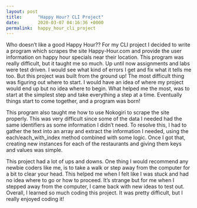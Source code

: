 ```yaml
---
layout: post
title:      "Happy Hour? CLI Project"
date:       2020-03-07 04:16:36 +0000
permalink:  happy_hour_cli_project
---
```



Who doesn’t like a good Happy Hour?? For my CLI project I decided to write a program which scrapes the site Happy-Hour.com and provide the user information on happy hour specials near their location. This program was really difficult, but it taught me so much. Up until now assignments and labs were test driven. I would see what kind of errors I get and fix what it tells me too. But this project was built from the ground up! The most difficult thing was figuring out where to start. I would have an idea of where my project would end up but no idea where to begin. What helped me the most, was to start at the simplest step and take everything a step at a time. Eventually things start to come together, and a program was born! 

This program also taught me how to use Nokogiri to scrape the site properly. This was very difficult since some of the data I needed had the same identifiers as some information I didn’t need. To resolve this, I had to gather the text into an array and extract the information I needed, using the each/each_with_index method combined with some logic. Once I got that, creating new instances for each of the restaurants and giving them keys and values was simple. 

This project had a lot of ups and downs. One thing I would recommend any newbie coders like me, is to take a walk or step away from the computer for a bit to clear your head. This helped me when I felt like I was stuck and had no idea where to go or how to proceed. It’s strange but for me when I stepped away from the computer, I came back with new ideas to test out. Overall, I learned so much coding this project. It was pretty difficult, but I really enjoyed coding it! 

